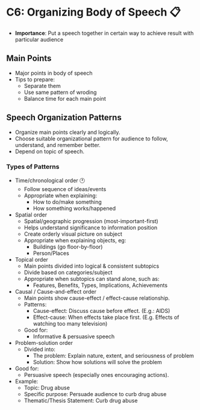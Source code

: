 # C6: Organizing Body of Speech :clipboard:

- **Importance**: Put a speech together in certain way to achieve result with particular audience

## Main Points

- Major points in body of speech
- Tips to prepare:
  - Separate them
  - Use same pattern of wroding
  - Balance time for each main point

## Speech Organization Patterns

- Organize main points clearly and logically.
- Choose suitable organizational pattern for audience to follow, understand, and remember better.
- Depend on topic of speech.

### Types of Patterns

- Time/chronological order :clock1:
  - Follow sequence of ideas/events
  - Appropriate when explaining:
    - How to do/make something
    - How something works/happened
- Spatial order
  - Spatial/geographic progression (most-important-first)
  - Helps understand significance to information position
  - Create orderly visual picture on subject
  - Appropriate when explaining objects, eg:
    - Buildings (go floor-by-floor)
    - Person/Places
- Topical order
  - Main points divided into logical & consistent subtopics
  - Divide based on categories/subject
  - Appropriate when subtopics can stand alone, such as:
    - Features, Benefits, Types, Implications, Achievements
- Causal / Cause-and-effect order
  - Main points show cause-effect / effect-cause relationship.
  - Patterns:
    - Cause-effect: Discuss cause before effect. (E.g.: AIDS)
    - Effect-cause: When effects take place first. (E.g. Effects of watching too many television)
  - Good for: 
    - Informative & persuasive speech
- Problem-solution order
  - Divided into:
    - The problem: Explain nature, extent, and seriousness of problem
    - Solution: Show how solutions will solve the problem
- Good for:
  - Persuasive speech (especially ones encouraging actions).
- Example:
  - Topic: Drug abuse
  - Specific purpose: Persuade audience to curb drug abuse
  - Thematic/Thesis Statement: Curb drug abuse





